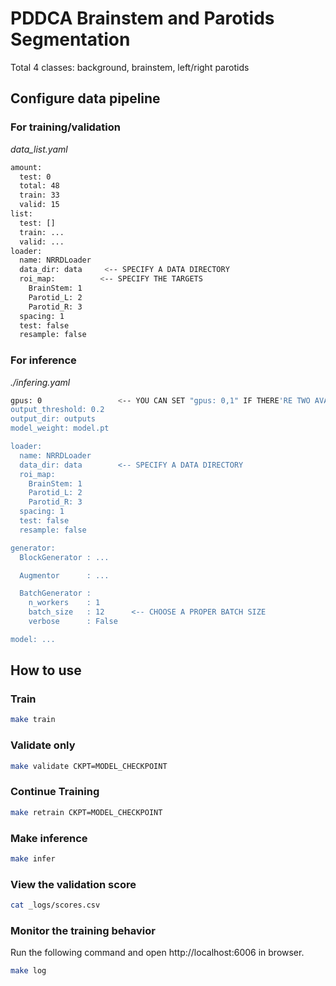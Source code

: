 # PDDCA Brainstem and Parotids Segmentation

Total 4 classes: background, brainstem, left/right parotids

## Configure data pipeline

### For training/validation

_data_list.yaml_
```bash
amount:
  test: 0
  total: 48
  train: 33
  valid: 15
list:
  test: []
  train: ...
  valid: ...
loader:
  name: NRRDLoader
  data_dir: data     <-- SPECIFY A DATA DIRECTORY
  roi_map:          <-- SPECIFY THE TARGETS
    BrainStem: 1
    Parotid_L: 2
    Parotid_R: 3
  spacing: 1
  test: false
  resample: false
```

### For inference

_./infering.yaml_
```bash
gpus: 0                 <-- YOU CAN SET "gpus: 0,1" IF THERE'RE TWO AVAILABE GPUS
output_threshold: 0.2
output_dir: outputs
model_weight: model.pt

loader:
  name: NRRDLoader
  data_dir: data        <-- SPECIFY A DATA DIRECTORY
  roi_map:
    BrainStem: 1
    Parotid_L: 2
    Parotid_R: 3
  spacing: 1
  test: false
  resample: false

generator:
  BlockGenerator : ...

  Augmentor      : ...

  BatchGenerator :
    n_workers    : 1
    batch_size   : 12      <-- CHOOSE A PROPER BATCH SIZE
    verbose      : False

model: ...
```

## How to use

### Train

```bash
make train
```

### Validate only

```bash
make validate CKPT=MODEL_CHECKPOINT
```

### Continue Training

```bash
make retrain CKPT=MODEL_CHECKPOINT
```

### Make inference

```bash
make infer
```

### View the validation score

```bash
cat _logs/scores.csv
```

### Monitor the training behavior

Run the following command and open http://localhost:6006 in browser.

```bash
make log
```
